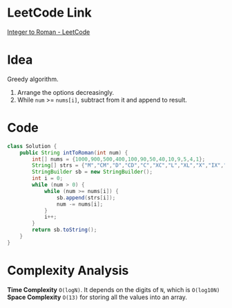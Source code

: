 # LeetCode Link
[Integer to Roman - LeetCode](https://leetcode.com/problems/integer-to-roman/description/)

# Idea
Greedy algorithm.
1. Arrange the options decreasingly.
2. While `num` >= `nums[i]`, subtract from it and append to result.

# Code
```java
class Solution {
    public String intToRoman(int num) {
        int[] nums = {1000,900,500,400,100,90,50,40,10,9,5,4,1};
        String[] strs = {"M","CM","D","CD","C","XC","L","XL","X","IX","V","IV","I"};
        StringBuilder sb = new StringBuilder();
        int i = 0;
        while (num > 0) {
            while (num >= nums[i]) {
                sb.append(strs[i]);
                num -= nums[i];
            }
            i++;
        }
        return sb.toString();
    }
}
```


# Complexity Analysis
**Time Complexity**
`O(logN)`. It depends on the digits of `N`, which is `O(log10N)`
**Space Complexity**
`O(13)` for storing all the values into an array.
